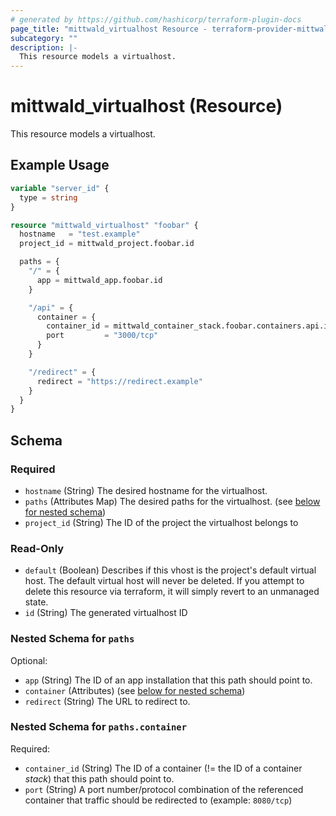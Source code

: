 ```yaml
---
# generated by https://github.com/hashicorp/terraform-plugin-docs
page_title: "mittwald_virtualhost Resource - terraform-provider-mittwald"
subcategory: ""
description: |-
  This resource models a virtualhost.
---
```


# mittwald_virtualhost (Resource)

This resource models a virtualhost.

## Example Usage

```terraform
variable "server_id" {
  type = string
}

resource "mittwald_virtualhost" "foobar" {
  hostname   = "test.example"
  project_id = mittwald_project.foobar.id

  paths = {
    "/" = {
      app = mittwald_app.foobar.id
    }

    "/api" = {
      container = {
        container_id = mittwald_container_stack.foobar.containers.api.id
        port         = "3000/tcp"
      }
    }

    "/redirect" = {
      redirect = "https://redirect.example"
    }
  }
}
```

<!-- schema generated by tfplugindocs -->
## Schema

### Required

- `hostname` (String) The desired hostname for the virtualhost.
- `paths` (Attributes Map) The desired paths for the virtualhost. (see [below for nested schema](#nestedatt--paths))
- `project_id` (String) The ID of the project the virtualhost belongs to

### Read-Only

- `default` (Boolean) Describes if this vhost is the project's default virtual host. The default virtual host will never be deleted. If you attempt to delete this resource via terraform, it will simply revert to an unmanaged state.
- `id` (String) The generated virtualhost ID

<a id="nestedatt--paths"></a>
### Nested Schema for `paths`

Optional:

- `app` (String) The ID of an app installation that this path should point to.
- `container` (Attributes) (see [below for nested schema](#nestedatt--paths--container))
- `redirect` (String) The URL to redirect to.

<a id="nestedatt--paths--container"></a>
### Nested Schema for `paths.container`

Required:

- `container_id` (String) The ID of a container (!= the ID of a container *stack*) that this path should point to.
- `port` (String) A port number/protocol combination of the referenced container that traffic should be redirected to (example: `8080/tcp`)
